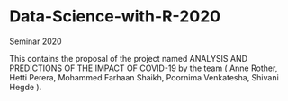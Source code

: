 # Data-Science-with-R-2020
Seminar 2020

This contains the proposal of the project named ANALYSIS AND PREDICTIONS OF THE IMPACT OF COVID-19 by the team 
( Anne Rother, Hetti Perera, Mohammed Farhaan Shaikh, Poornima Venkatesha, Shivani Hegde ). 

